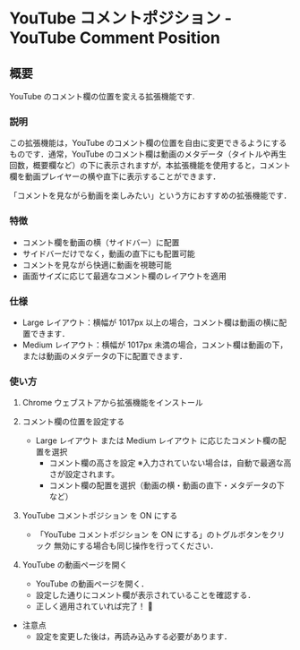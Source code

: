 # YouTube コメントポジション - YouTube Comment Position

## 概要

YouTube のコメント欄の位置を変える拡張機能です.

### 説明

この拡張機能は，YouTube のコメント欄の位置を自由に変更できるようにするものです．通常，YouTube のコメント欄は動画のメタデータ（タイトルや再生回数，概要欄など）の下に表示されますが，本拡張機能を使用すると，コメント欄を動画プレイヤーの横や直下に表示することができます．

「コメントを見ながら動画を楽しみたい」という方におすすめの拡張機能です．

### 特徴

- コメント欄を動画の横（サイドバー）に配置
- サイドバーだけでなく，動画の直下にも配置可能
- コメントを見ながら快適に動画を視聴可能
- 画面サイズに応じて最適なコメント欄のレイアウトを適用

### 仕様

- Large レイアウト：横幅が 1017px 以上の場合，コメント欄は動画の横に配置できます．
- Medium レイアウト：横幅が 1017px 未満の場合，コメント欄は動画の下，または動画のメタデータの下に配置できます．

### 使い方

1. Chrome ウェブストアから拡張機能をインストール
2. コメント欄の位置を設定する

   - Large レイアウト または Medium レイアウト に応じたコメント欄の配置を選択
     - コメント欄の高さを設定
       ※入力されていない場合は，自動で最適な高さが設定されます。
     - コメント欄の配置を選択（動画の横・動画の直下・メタデータの下など）

3. YouTube コメントポジション を ON にする

   - 「YouTube コメントポジション を ON にする」のトグルボタンをクリック
     無効にする場合も同じ操作を行ってください．

4. YouTube の動画ページを開く
   - YouTube の動画ページを開く．
   - 設定した通りにコメント欄が表示されていることを確認する．
   - 正しく適用されていれば完了！ 🎉

- 注意点
  - 設定を変更した後は，再読み込みする必要があります．
